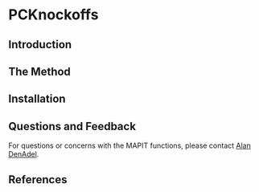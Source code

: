 # PCKnockoffs

## Introduction

## The Method

## Installation

## Questions and Feedback
For questions or concerns with the MAPIT functions, please contact
[Alan DenAdel](mailto:alan_denadel@brown.edu).

## References



